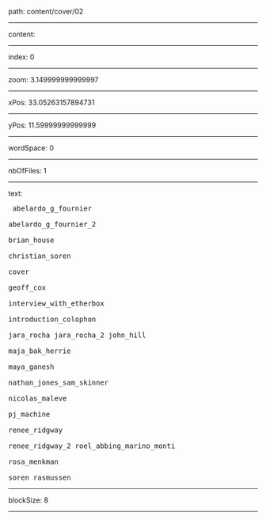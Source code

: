path: content/cover/02

----

content: 

----

index: 0

----

zoom: 3.149999999999997

----

xPos: 33.05263157894731

----

yPos: 11.59999999999999

----

wordSpace: 0

----

nbOfFiles: 1

----

text: <pre>
abelardo_g_fournier  
abelardo_g_fournier_2  
brian_house  
christian_soren  
cover  
geoff_cox  
interview_with_etherbox  
introduction_colophon  
jara_rocha 
jara_rocha_2 
john_hill  
maja_bak_herrie  
maya_ganesh  
nathan_jones_sam_skinner  
nicolas_maleve  
pj_machine  
renee_ridgway  
renee_ridgway_2
roel_abbing_marino_monti  
rosa_menkman  
soren_rasmussen
</pre>

----

blockSize: 8

----

